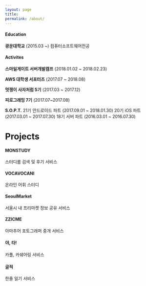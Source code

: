 ```yaml
---
layout: page
title:
permalink: /about/
---
```



#### Education

**광운대학교** (2015.03 ~)
컴퓨터소프트웨어전공



#### Activites

**스마일게이트 서버개발캠프** (2018.01.02 ~ 2018.02.23)

**AWS 대학생 서포터즈** (2017.07 ~ 2018.08)

**멋쟁이 사자처럼 5기** (2017.03 ~ 2017.12)

**피로그래밍 7기** (2017.07~2017.08)

**S.O.P.T.**
21기 안드로이드 파트 (2017.09.01 ~ 2018.01.30)
20기 iOS 파트 (2017.03.01 ~ 2017.07.30)
18기 서버 파트 (2016.03.01 ~ 2016.07.30)

<div class='divider'></div>

# Projects

#### MONSTUDY
스터디룸 검색 및 후기 서비스

#### VOCAVOCANI
온라인 어휘 스터디

#### SeoulMarket
서울시 내 프리마켓 정보 공유 서비스

#### ZZICME
아마추어 포토그래퍼 중개 서비스

#### 야, 타!
카풀, 카쉐어링 서비스

#### 글적
한줄 일기 서비스


<div class ='divider'></div>
